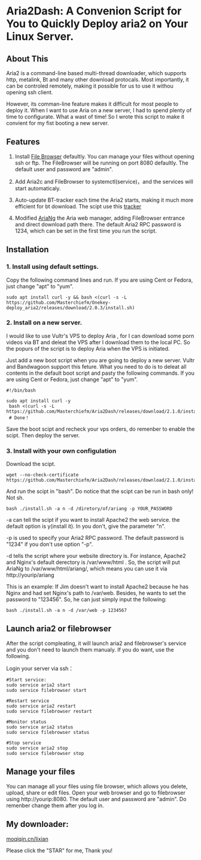 # Aria2Dash: A Convenion Script for You to Quickly Deploy aria2 on Your Linux Server.


## About This
Aria2 is a command-line based multi-thread downloader, which supports http, metalink, Bt and many other download protocals. Most importantly, it can be controled remotely, making it possible for us to use it withou opening ssh client. 

However, its comman-line feature makes it difficult for most people to deploy it. When I want to use Aria on a new server, I had to spend plenty of time to configurate. What a wast of time! So I wrote this script to make it convient for my fist booting a new server.

## Features
1. Install [File Browser](https://filebrowser.xyz) defaultly. You can manage your files without opening ssh or ftp. The FileBrowser will be running on port 8080 defaultly. The default user and password are "admin".

2. Add Aria2c and FileBrowser to systemctl(service)，and the services will start automaticaly.

3. Auto-update BT-tracker each time the Aria2 starts, making it much more efficient for bt download. The scipt use this [tracker](https://raw.githubusercontent.com/ngosang/trackerslist/master/trackers_all.txt)

4. Modified [AriaNg](https://github.com/mayswind/AriaNg) the Aria web manager, adding FileBrowser entrance and direct download path there. The default Aria2 RPC password is 1234, which can be set in the first time you run the script. 


## Installation

### 1. Install using default settings.
Copy the following command lines and run. If you are using Cent or Fedora, just change "apt" to "yum".

```
sudo apt install curl -y && bash <(curl -s -L https://github.com/Masterchiefm/Onekey-deploy_aria2/releases/download/2.0.3/install.sh)
```

### 2. Install on a new server.
I would like to use Vultr's VPS to deploy Aria , for I can download some porn videos via BT and deleat the VPS after I download them to the local PC. So the popurs of the script is to deploy Aria when the VPS is initiated.

Just add a new boot script when you are going to deploy a new server. Vultr and Bandwagoon support this feture. What you need to do is to deleat all contents in the default boot script and pasty the following commands.
If you are using Cent or Fedora, just change "apt" to "yum".


```
#!/bin/bash

sudo apt install curl -y
 bash <(curl -s -L https://github.com/Masterchiefm/Aria2Dash/releases/download/2.1.0/install.sh)
 # Done！
```
Save the boot scipt and recheck your vps orders, do remenber to enable the scipt. Then deploy the server. 

### 3. Install with your own configulation
Download the scipt.
```
wget --no-check-certificate https://github.com/Masterchiefm/Aria2Dash/releases/download/2.1.0/install.sh
```
And run the scipt in "bash". Do notice that the scipt can be run in bash only! Not sh.
```
bash ./install.sh -a n -d /diretory/of/ariang -p YOUR_PASSWORD
```


-a can tell the scipt if you want to install Apache2 the web service. the default option is y(install it). In you don't, give the parameter "n".

-p is used to specify your Aria2 RPC password. The default password is "1234" if you don't use option "-p".

-d tells the script where your website directory is. For instance, Apache2 and Nginx's default derectory is /var/www/html . So, the script will put AriaNg to /var/www/html/ariang/, which means you can use it via http://yourip/ariang



This is an example:
If Jim doesn't want to install Apache2 because he has Nginx and had set Nginx's path to /var/web. Besides, he wants to set the password to "123456". So, he can just simply input the following:
```
bash ./install.sh -a n -d /var/web -p 1234567
```


## Launch aria2 or filebrowser
After the script compleating, it will launch aria2 and filebrowser's service and you don't need to launch them manualy. If you do want, use the following.

Login your server via ssh：
```
#Start service:
sudo service aria2 start
sudo service filebrowser start

#Restart service 
sudo service aria2 restart
sudo service filebrowser restart

#Monitor status
sudo service aria2 status
sudo service filebrowser status

#Stop service
sudo service aria2 stop
sudo service filebrowser stop
```

## Manage your files

You can manage all your files using file browser, which allows you delete, upload, share or edit files. Open your web browser and go to filebrowser using http://yourip:8080. The default user and password are "admin". Do remenber change them after you log in.



## My downloader:
[moqiqin.cn/lixian](https://moqiqin.cn/lixian)

Please click the "STAR" for me, Thank you!

